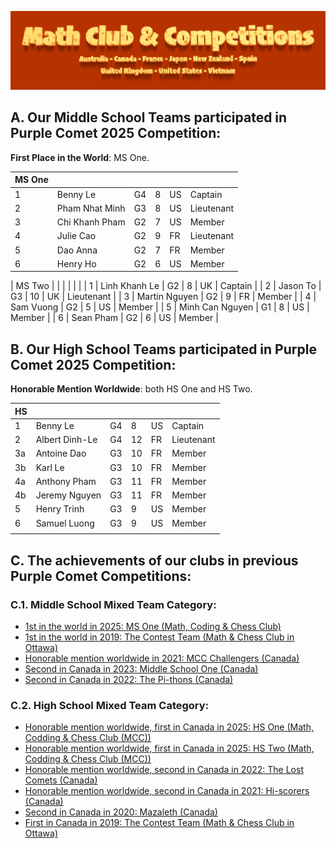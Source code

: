 ![Math Club & Competitions (MCC)](./img/MCC-2024-Logo-Large.png)

## A. Our Middle School Teams participated in Purple Comet 2025 Competition:

**First Place in the World**: MS One.

| MS One |                        |    |    |    |            |
|--------|------------------------|----|----|----|------------|
|    1   | Benny Le               | G4 |  8 | US |   Captain  |
|    2   | Pham Nhat Minh         | G3 |  8 | US | Lieutenant |
|    3   | Chi Khanh Pham         | G2 |  7 | US |   Member   |
|    4   | Julie Cao              | G2 |  9 | FR | Lieutenant |
|    5   | Dao Anna               | G2 |  7 | FR |   Member   |
|    6   | Henry Ho               | G2 |  6 | US |   Member   |

| MS Two |                        |    |    |    |            |
|    1   | Linh Khanh Le          | G2 |  8 | UK |   Captain  |
|    2   | Jason To               | G3 | 10 | UK | Lieutenant |
|    3   | Martin Nguyen          | G2 |  9 | FR |   Member   |
|    4   | Sam Vuong              | G2 |  5 | US |   Member   |
|    5   | Minh Can Nguyen        | G1 |  8 | US |   Member   |
|    6   | Sean Pham              | G2 |  6 | US |   Member   |

## B. Our High School Teams participated in Purple Comet 2025 Competition:

**Honorable Mention Worldwide**: both HS One and HS Two.

| HS    |                        |    |    |    |            |
|--------|------------------------|----|----|----|------------|
|    1   | Benny Le               | G4 |  8 | US |   Captain  |
|    2   | Albert Dinh-Le         | G4 | 12 | FR | Lieutenant |
|    3a  | Antoine Dao            | G3 | 10 | FR |   Member   |
|    3b  | Karl Le                | G3 | 10 | FR |   Member   |
|    4a  | Anthony Pham           | G3 | 11 | FR |   Member   |
|    4b  | Jeremy Nguyen          | G3 | 11 | FR |   Member   |
|    5   | Henry Trinh            | G3 |  9 | US |   Member   |
|    6   | Samuel Luong           | G3 |  9 | US |   Member   |
|        |                        |    |    |    |            |


## C. The achievements of our clubs in previous Purple Comet Competitions:

### C.1. **Middle School Mixed Team Category**:

- [1st in the world in 2025: MS One (Math, Coding & Chess Club)](https://purplecomet.org/?action=result/results/2025)
- [1st in the world in 2019: The Contest Team (Math & Chess Club in Ottawa)](https://purplecomet.org/?action=result/results/2019)
- [Honorable mention worldwide in 2021: MCC Challengers (Canada)](https://purplecomet.org/?action=result/results/2021)
- [Second in Canada in 2023: Middle School One (Canada)](https://purplecomet.org/?action=result/results/2023)
- [Second in Canada in 2022: The Pi-thons (Canada)](https://purplecomet.org/?action=result/results/2022)

### C.2. **High School Mixed Team Category**:

- [Honorable mention worldwide, first in Canada in 2025: HS One (Math, Codding & Chess Club (MCC))](https://purplecomet.org/?action=result/results/2025)
- [Honorable mention worldwide, first in Canada in 2025: HS Two (Math, Codding & Chess Club (MCC))](https://purplecomet.org/?action=result/results/2025)
- [Honorable mention worldwide, second in Canada in 2022: The Lost Comets (Canada)](https://purplecomet.org/?action=result/results/2022)
- [Honorable mention worldwide, second in Canada in 2021: Hi-scorers (Canada)](https://purplecomet.org/?action=result/results/2021)
- [Second in Canada in 2020: Mazaleth (Canada)](https://purplecomet.org/?action=result/results/2020)
- [First in Canada in 2019: The Contest Team (Math & Chess Club in Ottawa)](https://purplecomet.org/?action=result/results/2019)
